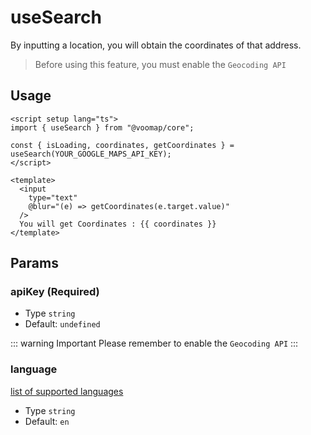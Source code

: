 # useSearch

By inputting a location, you will obtain the coordinates of that address.

> Before using this feature, you must enable the `Geocoding API`

## Usage

```vue
<script setup lang="ts">
import { useSearch } from "@voomap/core";

const { isLoading, coordinates, getCoordinates } = useSearch(YOUR_GOOGLE_MAPS_API_KEY);
</script>

<template>
  <input
    type="text"
    @blur="(e) => getCoordinates(e.target.value)"
  />
  You will get Coordinates : {{ coordinates }}
</template>
```
## Params

### apiKey (Required)

- Type `string`
- Default: `undefined`

::: warning Important
Please remember to enable the `Geocoding API`
:::

### language

[list of supported languages](https://developers.google.com/maps/faq#languagesupport)

- Type `string`
- Default: `en`
